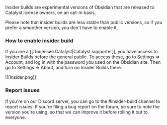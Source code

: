 Insider builds are experimental versions of Obsidian that are released to Catalyst license owners, on an opt-in basis.

Please note that insider builds are less stable than public versions, so if you prefer a smoother version, you don't have to enable it.

### How to enable insider build

If you are a [[Лицензия Catalyst|Catalyst supporter]], you have access to Insider Builds before the general public. To access these, go to Settings => Account, and log in with the password you used on the Obsidian site. Then go to Settings => About, and turn on Insider Builds there.

![[Insider.png]]

### Report issues

If you're on our Discord server, you can go to the #insider-build channel to report issues. If you're filing a bug report on the forum, be sure to note the version you're using, so that we can improve it before rolling it out to everyone.
